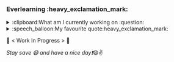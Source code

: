 
<h3> Everlearning :heavy_exclamation_mark: </h3>
<details>
<summary>:clipboard:What am I currently working on :question:</summary>
  <br> :bulb: Exploring and experiencing new tech stack: <strong>REACT, GoLang</strong> at the moment.</br> 
  <br> :bulb: Recap and expand knowledge: <strong>JavaScript</strong>.</br> 
  <br> :bulb: Focus Project: Building Simple portfolios with new tech stack.</br>
</details>

<details> 
  <summary>:speech_balloon:My favourite quote:heavy_exclamation_mark:</summary>
<br>"Be ashamed to die until you have scor victory for humanity. Victory of humanilty not for yourself,  but humanlity is better off. Have I lessened the suffering of others. Or have I enhanced the life of others. Even a small gesture that add value to someone's life, I'm going to do it. Small mins of my life into the happiness or enlightenment or the reduced suffering of someone else. I'd be irresponsible if I did not."</br>

<br>"It is not about people praising you, is about what do you have to give with no expectation of return."</br>

~ Neil DeGrasse Tyson

</details>

:construction: < Work In Progress > :construction:

_Stay save :mask: and have a nice day:heavy_exclamation_mark:_:smile::v:	

